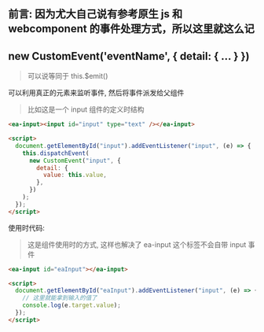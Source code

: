 ## 前言: 因为尤大自己说有参考原生 js 和 webcomponent 的事件处理方式，所以这里就这么记

## new CustomEvent('eventName', { detail: { ... } })

> 可以说等同于 this.$emit()

可以利用真正的元素来监听事件, 然后将事件派发给父组件

> 比如这是一个 input 组件的定义时结构

```html
<ea-input><input id="input" type="text" /></ea-input>

<script>
  document.getElementById("input").addEventListener("input", (e) => {
    this.dispatchEvent(
      new CustomEvent("input", {
        detail: {
          value: this.value,
        },
      })
    );
  });
</script>
```

使用时代码:

> 这是组件使用时的方式, 这样也解决了 ea-input 这个标签不会自带 input 事件

```html
<ea-input id="eaInput"></ea-input>

<script>
  document.getElementById("eaInput").addEventListener("input", (e) => {
    // 这里就能拿到输入的值了
    console.log(e.target.value);
  });
</script>
```
